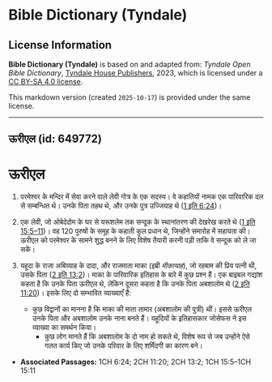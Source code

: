 # Bible Dictionary (Tyndale)

## License Information

**Bible Dictionary (Tyndale)** is based on and adapted from: _Tyndale Open Bible Dictionary_, [Tyndale House Publishers](https://tyndaleopenresources.com/), 2023, which is licensed under a [CC BY-SA 4.0 license](https://creativecommons.org/licenses/by-sa/4.0/legalcode.en).

This markdown version (created `2025-10-17`) is provided under the same license.



--------------------------------

## ऊरीएल (id: 649772)

ऊरीएल
=====

1. परमेश्वर के मन्दिर में सेवा करने वाले लेवी गोत्र के एक सदस्य। वे कहातियों नामक एक पारिवारिक दल से सम्बन्धित थे। उनके पिता तहथ थे, और उनके पुत्र उज्जियाह थे ([1 इति 6:24](https://ref.ly/1Chr6:24))।
2. एक लेवी, जो ओबेदेदोम के घर से यरूशलेम तक सन्दूक के स्थानांतरण की देखरेख करते थे ([1 इति 15:5–11](https://ref.ly/1Chr15:5-1Chr15:11))। वह 120 पुरुषों के समूह के कहाती कुल प्रधान थे, जिन्होंने समारोह में सहायता की। ऊरीएल को परमेश्वर के सामने शुद्ध बनने के लिए विशेष तैयारी करनी पड़ी ताकि वे सन्दूक को ले जा सकें।
3. यहूदा के राजा अबिय्याह के दादा, और राजमाता माका (इब्री *मीकायाह*), जो रहबाम की प्रिय पत्नी थी, उसके पिता ([2 इति 13:2](https://ref.ly/2Chr13:2))। माका के पारिवारिक इतिहास के बारे में कुछ प्रश्न हैं। एक बाइबल गद्यांश कहता है कि उनके पिता ऊरीएल थे, लेकिन दूसरा कहता है कि उनके पिता अबशालोम थे ([2 इति 11:20](https://ref.ly/2Chr11:20))। इसके लिए दो सम्भावित व्याख्याएँ हैं:

    * कुछ विद्वानों का मानना है कि माका की माता तामार (अबशालोम की पुत्री) थीं। इससे ऊरीएल उनके पिता और अबशालोम उनके नाना बनते हैं। यहूदियों के इतिहासकार जोसेफस ने इस व्याख्या का समर्थन किया।
        * कुछ लोग मानते हैं कि अबशालोम के दो नाम हो सकते थे, विशेष रूप से जब उन्होंने ऐसे गलत कार्य किए जो उनके परिवार के लिए शर्मिंदगी का कारण बने।

* **Associated Passages:** 1CH 6:24; 2CH 11:20; 2CH 13:2; 1CH 15:5–1CH 15:11


